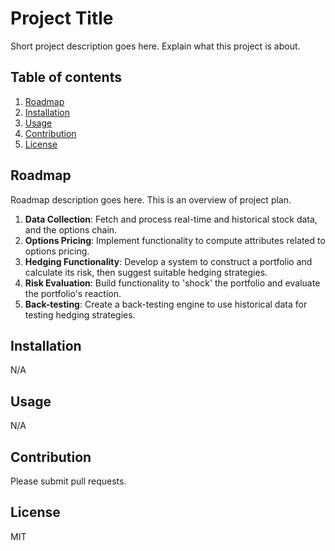 # Project Title

Short project description goes here. Explain what this project is about.

## Table of contents

1. [Roadmap](#roadmap)
2. [Installation](#installation)
3. [Usage](#usage)
4. [Contribution](#contribution)
5. [License](#license)

## Roadmap

Roadmap description goes here. This is an overview of project plan.

1. **Data Collection**: Fetch and process real-time and historical stock data, and the options chain.
2. **Options Pricing**: Implement functionality to compute attributes related to options pricing.
3. **Hedging Functionality**: Develop a system to construct a portfolio and calculate its risk, then suggest suitable hedging strategies.
4. **Risk Evaluation**: Build functionality to 'shock' the portfolio and evaluate the portfolio's reaction.
5. **Back-testing**: Create a back-testing engine to use historical data for testing hedging strategies.


## Installation

N/A

## Usage

N/A

## Contribution

Please submit pull requests.

## License

MIT
